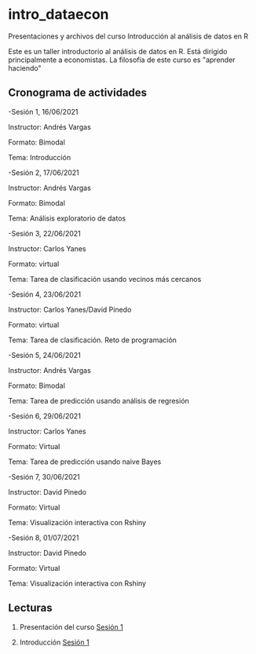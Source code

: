 # intro_dataecon
Presentaciones y archivos del curso Introducción al análisis de datos en R

Este es un taller introductorio al análisis de datos en R. Está dirigido principalmente a economistas. La filosofía de este curso es "aprender haciendo"



## Cronograma de actividades

-Sesión 1, 16/06/2021

Instructor: Andrés Vargas

Formato: Bimodal

Tema: Introducción

-Sesión 2, 17/06/2021

Instructor: Andrés Vargas

Formato: Bimodal

Tema: Análisis exploratorio de datos

-Sesión 3, 22/06/2021

Instructor: Carlos Yanes

Formato: virtual

Tema: Tarea de clasificación usando vecinos más cercanos

-Sesión 4, 23/06/2021

Instructor: Carlos Yanes/David Pinedo

Formato: virtual

Tema: Tarea de clasificación. Reto de programación

-Sesión 5, 24/06/2021

Instructor: Andrés Vargas

Formato: Bimodal

Tema: Tarea de predicción usando análisis de regresión


-Sesión 6, 29/06/2021

Instructor: Carlos Yanes

Formato: Virtual

Tema: Tarea de predicción usando naive Bayes

-Sesión 7, 30/06/2021

Instructor: David Pinedo

Formato: Virtual

Tema: Visualización interactiva con Rshiny

-Sesión 8, 01/07/2021

Instructor: David Pinedo

Formato: Virtual

Tema: Visualización interactiva con Rshiny


## Lecturas

1. Presentación del curso [Sesión 1](https://raw.githack.com/andvarga-eco/intro_dataecon/main/00-Intro.html)

2. Introducción [Sesión 1](https://raw.githack.com/andvarga-eco/intro_dataecon/main/01-Intro.html)


